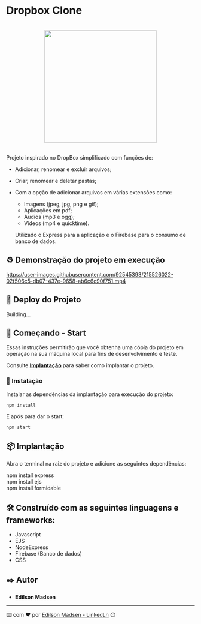 # Dropbox Clone
<br>
<div align="center">
  <img src="https://user-images.githubusercontent.com/92545393/215517932-c76ec14f-b3d9-497a-b275-fb7847da6134.jpg" width="300px"/>
</div>
<br>

Projeto inspirado no DropBox simplificado com funções de:
* Adicionar, renomear e excluir arquivos;
* Criar, renomear e deletar pastas;
* Com a opção de adicionar arquivos em várias extensões como:

  - Imagens (jpeg, jpg, png e gif);
  - Aplicações em pdf;
  - Áudios (mp3 e ogg);
  - Vídeos (mp4 e quicktime).
  
  Utilizado o Express para a aplicação e o Firebase para o consumo de banco de dados.


## ⚙️ Demonstração do projeto em execução

https://user-images.githubusercontent.com/92545393/215526022-02f506c5-db07-437e-9658-ab6c6c90f751.mp4


## 📌 Deploy do Projeto

Building... 

## 🚀 Começando - Start

Essas instruções permitirão que você obtenha uma cópia do projeto em operação na sua máquina local para fins de desenvolvimento e teste.

Consulte **[Implantação](#-implanta%C3%A7%C3%A3o)** para saber como implantar o projeto.

### 🔧 Instalação

Instalar as dependências da implantação para execução do projeto:

```
npm install
```

E após para dar o start:

```
npm start
```


## 📦 Implantação

Abra o terminal na raiz do projeto e adicione as seguintes dependências:
 
npm install express <br>
npm install ejs <br>
npm install formidable <br>

## 🛠️ Construído com as seguintes linguagens e frameworks:

* Javascript
* EJS
* NodeExpress
* Firebase (Banco de dados)
* CSS

## ✒️ Autor

* **Edilson Madsen**

---
⌨️ com ❤️ por [Edilson Madsen - LinkedLn](https://www.linkedin.com/in/edilsonmadsen/) 😊
